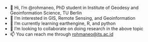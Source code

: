 - 👋 Hi, I’m @rohmaneo, PhD student in Institute of Geodesy and Geoinformation Science, TU Berlin
- 👀 I’m interested in GIS, Remote Sensing, and Geoinformation
- 🌱 I’m currently learning earthengine, R, and python
- 💞️ I’m looking to collaborate on doing research in the above topic
- 📫 You can reach me through rohmaneo@its.ac.id

<!---
rohmaneo/rohmaneo is a ✨ special ✨ repository because its `README.md` (this file) appears on your GitHub profile.
You can click the Preview link to take a look at your changes.
--->
